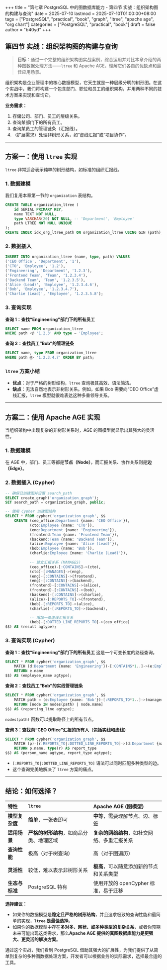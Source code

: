 +++
title = "第七章 PostgreSQL 中的图数据库能力 - 第四节 实战：组织架构图的构建与查询"
date = 2025-07-10
lastmod = 2025-07-10T01:00:00+08:00
tags = ["PostgreSQL", "practical", "book", "graph", "ltree", "apache age", "org chart"]
categories = ["PostgreSQL", "practical", "book"]
draft = false
author = "b40yd"
+++

## 第四节 实战：组织架构图的构建与查询

> **目标**：通过一个完整的组织架构图实战案例，综合运用并对比本章介绍的两种图数据处理方法——`ltree` 和 Apache AGE，理解它们各自的优缺点和最佳应用场景。

组织架构是企业管理中的核心数据模型，它天生就是一种层级分明的树形图。在这个实战中，我们将构建一个包含部门、职位和员工的组织架构，并用两种不同的技术方案来实现和查询它。

**业务需求：**
1.  存储公司、部门、员工的层级关系。
2.  查询某部门下的所有员工。
3.  查询某员工的管理链条（汇报线）。
4.  （扩展需求）处理非树形关系，如“虚线汇报”或“项目协作”。

---

## 方案一：使用 `ltree` 实现

`ltree` 非常适合表示纯粹的树形结构，如标准的组织汇报线。

### 1. 数据建模

我们复用本章第一节的 `organization` 表结构。

```sql
CREATE TABLE organization_ltree (
    id SERIAL PRIMARY KEY,
    name TEXT NOT NULL,
    type VARCHAR(20) NOT NULL, -- 'Department', 'Employee'
    path LTREE NOT NULL UNIQUE
);
CREATE INDEX idx_org_ltree_path ON organization_ltree USING GIN (path);
```

### 2. 数据插入

```sql
INSERT INTO organization_ltree (name, type, path) VALUES
('CEO Office', 'Department', '1'),
('CTO', 'Employee', '1.2'),
('Engineering', 'Department', '1.2.3'),
('Frontend Team', 'Team', '1.2.3.4'),
('Backend Team', 'Team', '1.2.3.5'),
('Alice (Lead)', 'Employee', '1.2.3.4.6'),
('Bob', 'Employee', '1.2.3.4.7'),
('Charlie (Lead)', 'Employee', '1.2.3.5.8');
```

### 3. 查询实现

**查询 1：查找“Engineering”部门下的所有员工**
```sql
SELECT name FROM organization_ltree
WHERE path <@ '1.2.3' AND type = 'Employee';
```

**查询 2：查找员工“Bob”的管理链条**
```sql
SELECT name, type FROM organization_ltree
WHERE path @> '1.2.3.4.7' ORDER BY path;
```

### `ltree` 方案小结

-   **优点**：对于严格的树形结构，`ltree` 查询极其高效、语法简洁。
-   **缺点**：无法自然地表示非树形关系。例如，如果 Bob 需要向“CEO Office”虚线汇报，`ltree` 模型就很难表达这种多重领导关系。

---

## 方案二：使用 Apache AGE 实现

当组织架构中出现复杂的非树形关系时，AGE 的图模型就显示出其强大的灵活性。

### 1. 数据建模

在 AGE 中，部门、员工等都是**节点（Node）**，而汇报关系、协作关系则是**边（Edge）**。

### 2. 数据插入 (Cypher)

```sql
-- 确保已创建图并设置 search_path
SELECT create_graph('organization_graph');
SET search_path = organization_graph, public;

-- 使用 Cypher 创建图结构
SELECT * FROM cypher('organization_graph', $$
    CREATE (ceo_office:Department {name: 'CEO Office'}),
           (cto:Employee {name: 'CTO'}),
           (eng:Department {name: 'Engineering'}),
           (frontend:Team {name: 'Frontend Team'}),
           (backend:Team {name: 'Backend Team'}),
           (alice:Employee {name: 'Alice (Lead)'}),
           (bob:Employee {name: 'Bob'}),
           (charlie:Employee {name: 'Charlie (Lead)'}),
           
           -- 建立汇报关系 (MANAGES)
           (ceo_office)-[:CONTAINS]->(cto),
           (cto)-[:MANAGES]->(eng),
           (eng)-[:CONTAINS]->(frontend),
           (eng)-[:CONTAINS]->(backend),
           (frontend)-[:CONTAINS]->(alice),
           (frontend)-[:CONTAINS]->(bob),
           (backend)-[:CONTAINS]->(charlie),
           (alice)-[:REPORTS_TO]->(frontend),
           (bob)-[:REPORTS_TO]->(alice),
           (charlie)-[:REPORTS_TO]->(backend),

           -- 增加一条虚线汇报关系
           (bob)-[:DOTTED_LINE_REPORTS_TO]->(ceo_office)
$$) AS (result agtype);
```

### 3. 查询实现 (Cypher)

**查询 1：查找“Engineering”部门下的所有员工**
这是一个可变长度的路径查询。
```sql
SELECT * FROM cypher('organization_graph', $$
    MATCH (d:Department {name: 'Engineering'})-[:CONTAINS*1..]->(e:Employee)
    RETURN e.name
$$) AS (employee_name agtype);
```

**查询 2：查找员工“Bob”的实线管理链条**
```sql
SELECT * FROM cypher('organization_graph', $$
    MATCH path = (e:Employee {name: 'Bob'})-[:REPORTS_TO*1..]->(manager)
    RETURN [node IN nodes(path) | node.name]
$$) AS (reporting_line agtype);
```
`nodes(path)` 函数可以提取路径上的所有节点。

**查询 3：查找向“CEO Office”汇报的所有人（包括实线和虚线）**
```sql
SELECT * FROM cypher('organization_graph', $$
    MATCH (p)-[r:REPORTS_TO|:DOTTED_LINE_REPORTS_TO]->(d:Department {name: 'CEO Office'})
    RETURN p.name, type(r) AS report_type
$$) AS (person_name agtype, report_type agtype);
```
-   `[:REPORTS_TO|:DOTTED_LINE_REPORTS_TO]` 语法可以同时匹配多种类型的边。
-   这个查询完美地解决了 `ltree` 方案的痛点。

---

## 结论：如何选择？

| 特性 | `ltree` | Apache AGE (图模型) |
| :--- | :--- | :--- |
| **模型复杂度** | **简单**，一张表即可 | **中等**，需要理解节点、边、标签 |
| **适用场景** | **严格的树形结构**，如商品分类、地理区域 | **复杂的网络结构**，如社交网络、多重汇报关系 |
| **查询性能** | 极高（对于树查询） | 高（对于图遍历） |
| **灵活性** | 较低，难以表示非树形关系 | **极高**，可以随意添加新的节点和关系类型 |
| **生态与标准** | PostgreSQL 特有 | 使用开放的 openCypher 标准，易于迁移 |

**选择建议：**

-   如果你的数据模型是**稳定且严格的树形结构**，并且追求极致的查询性能和最简单的实现，**`ltree` 是最佳选择**。
-   如果你的数据模型中存在**多对多、网状、或多种类型的复杂关系**，或者你预期未来可能出现这类需求，那么**Apache AGE 提供的真图数据库能力是更强大、更灵活的解决方案**。

通过这个实战，我们看到 PostgreSQL 借助其强大的扩展性，为我们提供了从简单到复杂的多种图数据处理方案，开发者可以根据业务的实际需求，选择最合适的工具。
